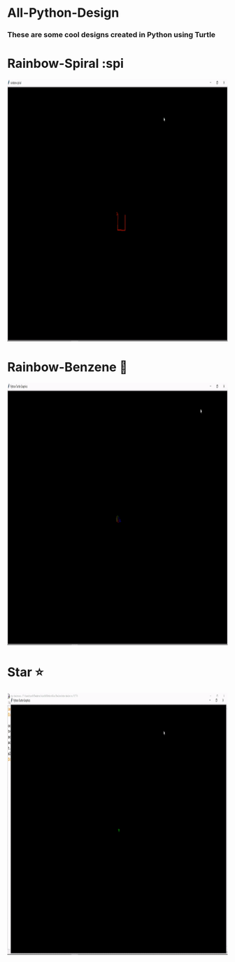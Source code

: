 # All-Python-Design
### These are some cool designs created in Python using Turtle

# Rainbow-Spiral :spi
<img src="rainbow-spiral.gif" width="1000" height="600" />

# Rainbow-Benzene 🌈
<img src="rainbow-benzene.gif" width="1000" height="600" />

# Star ⭐
<img src="star.gif" width="1000" height="600" />



